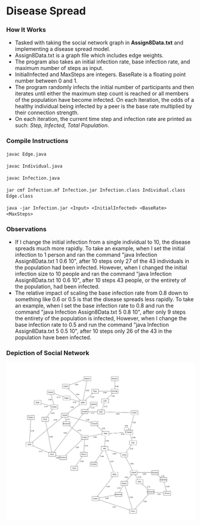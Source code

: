 # Disease Spread
### How It Works
* Tasked with taking the social network graph in **Assign8Data.txt** and implementing a disease spread model.
* Assign8Data.txt is a graph file which includes edge weights.
* The program also takes an initial infection rate, base infection rate, and maximum number of steps as input.
* InitialInfected and MaxSteps are integers. BaseRate is a floating point number between 0 and 1.
* The program randomly infects the initial number of participants and then iterates until either the maximum step count is reached or all members of the population have become infected. On each iteration, the odds of a healthy individual being infected by a peer is the base rate multiplied by their connection strength.
* On each iteration, the current time step and infection rate are printed as such: *Step, Infected, Total Population*.
### Compile Instructions
    javac Edge.java
    
    javac Individual.java
    
    javac Infection.java
    
    jar cmf Infection.mf Infection.jar Infection.class Individual.class Edge.class
    
    java -jar Infection.jar <Input> <InitialInfected> <BaseRate> <MaxSteps>
### Observations
* If I change the initial infection from a single individual to 10, the disease spreads much more rapidly. To take an example, when I set the initial infection to 1 person and ran the command "java Infection Assign8Data.txt 1 0.6 10", after 10 steps only 27 of the 43 individuals in the population had been infected. However, when I changed the initial infection size to 10 people and ran the command "java Infection Assign8Data.txt 10 0.6 10", after 10 steps 43 people, or the entirety of the population, had been infected.
* The relative impact of scaling the base infection rate from 0.8 down to something like 0.6 or 0.5 is that the disease spreads less rapidly. To take an example, when I set the base infection rate to 0.8 and run the command "java Infection Assign8Data.txt 5 0.8 10", after only 9 steps the entirety of the population is infected, However, when I change the base infection rate to 0.5 and run the command "java Infection Assign8Data.txt 5 0.5 10", after 10 steps only 26 of the 43 in the population have been infected.
### Depiction of Social Network
![social network](https://github.com/soumyargade/diseaseSpread/blob/main/socialnetwork.png)
